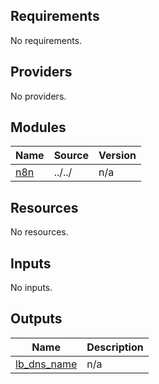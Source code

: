 ## Requirements

No requirements.

## Providers

No providers.

## Modules

| Name | Source | Version |
|------|--------|---------|
| <a name="module_n8n"></a> [n8n](#module\_n8n) | ../../ | n/a |

## Resources

No resources.

## Inputs

No inputs.

## Outputs

| Name | Description |
|------|-------------|
| <a name="output_lb_dns_name"></a> [lb\_dns\_name](#output\_lb\_dns\_name) | n/a |
